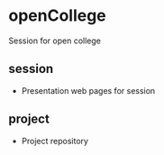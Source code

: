 # openCollege
Session for open college

## session
- Presentation web pages for session

## project
- Project repository
